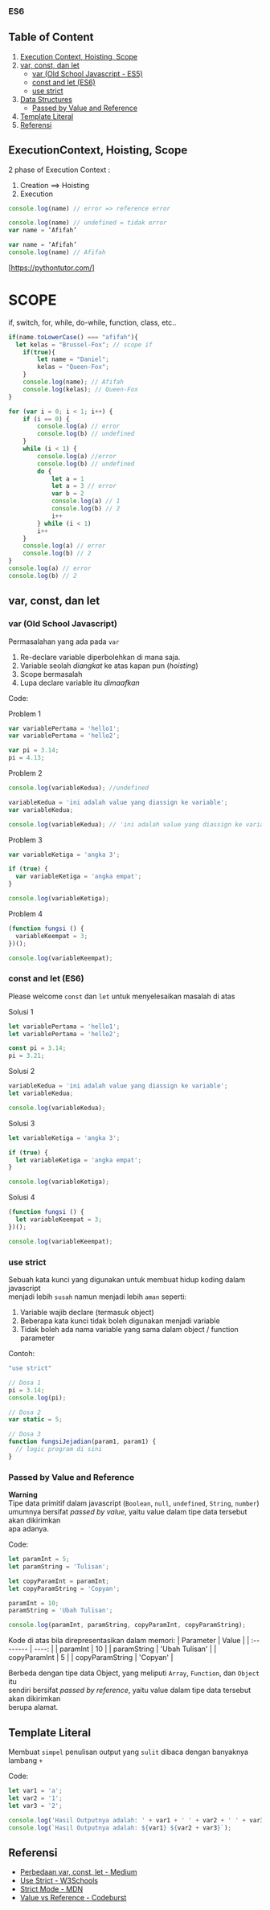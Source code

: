 ### ES6

## Table of Content
1. [Execution Context, Hoisting, Scope](#ExecutionContext-Hoisting-Scope)
1. [var, const, dan let](#var-const-dan-let)
    * [var (Old School Javascript - ES5)](#var-old-school-javascript)
    * [const and let (ES6)](#const-and-let-es6)
    * [use strict](#use-strict)
1. [Data Structures](#data-structures)
    * [Passed by Value and Reference](#passed-by-value-and-reference)
1. [Template Literal](#template-literal)
1. [Referensi](#referensi)

## ExecutionContext, Hoisting, Scope
2 phase of Execution Context : 
1. Creation ==> Hoisting
1. Execution

```javascript
console.log(name) // error => reference error
```
```javascript
console.log(name) // undefined = tidak error
var name = ‘Afifah’ 
```
```javascript
var name = ‘Afifah’
console.log(name) // Afifah
```

[https://pythontutor.com/]

# SCOPE
if, switch, for, while, do-while, function, class, etc..

```javascript
if(name.toLowerCase() === "afifah"){
  let kelas = "Brussel-Fox"; // scope if
    if(true){
        let name = "Daniel";
        kelas = "Queen-Fox";
    }
    console.log(name); // Afifah
    console.log(kelas); // Queen-Fox
}
```
```javascript
for (var i = 0; i < 1; i++) {
    if (i == 0) {
        console.log(a) // error
        console.log(b) // undefined
    }
    while (i < 1) {
        console.log(a) //error
        console.log(b) // undefined
        do {
            let a = 1
            let a = 3 // error
            var b = 2
            console.log(a) // 1
            console.log(b) // 2
            i++
        } while (i < 1)
        i++
    }
    console.log(a) // error
    console.log(b) // 2
}
console.log(a) // error
console.log(b) // 2 
```

## var, const, dan let

### var (Old School Javascript)
Permasalahan yang ada pada `var`
1. Re-declare variable diperbolehkan di mana saja.
1. Variable seolah *diangkat* ke atas kapan pun (*hoisting*)
1. Scope bermasalah
1. Lupa declare variable itu *dimaafkan*

Code:

Problem 1
```javascript
var variablePertama = 'hello1';
var variablePertama = 'hello2';

var pi = 3.14;
pi = 4.13;
```

Problem 2
```javascript
console.log(variableKedua); //undefined

variableKedua = 'ini adalah value yang diassign ke variable';
var variableKedua;

console.log(variableKedua); // 'ini adalah value yang diassign ke variable'
```

Problem 3
```javascript
var variableKetiga = 'angka 3';

if (true) {
  var variableKetiga = 'angka empat';
}

console.log(variableKetiga);
```

Problem 4
```javascript
(function fungsi () {
  variableKeempat = 3;
})();

console.log(variableKeempat);
```

### const and let (ES6)
Please welcome `const` dan `let` untuk menyelesaikan masalah di atas

Solusi 1
```javascript
let variablePertama = 'hello1';
let variablePertama = 'hello2';

const pi = 3.14;
pi = 3.21;
```

Solusi 2
```javascript
variableKedua = 'ini adalah value yang diassign ke variable';
let variableKedua;

console.log(variableKedua);
```

Solusi 3
```javascript
let variableKetiga = 'angka 3';

if (true) {
  let variableKetiga = 'angka empat';
}

console.log(variableKetiga);
```

Solusi 4
```javascript
(function fungsi () {
  let variableKeempat = 3;
})();

console.log(variableKeempat);
```

### use strict
Sebuah kata kunci yang digunakan untuk membuat hidup koding dalam javascript   
menjadi lebih `susah` namun menjadi lebih `aman` seperti:
1. Variable wajib declare (termasuk object)
1. Beberapa kata kunci tidak boleh digunakan menjadi variable
1. Tidak boleh ada nama variable yang sama dalam object / function parameter

Contoh:
```javascript
"use strict"

// Dosa 1
pi = 3.14;
console.log(pi);

// Dosa 2
var static = 5;

// Dosa 3
function fungsiJejadian(param1, param1) { 
  // logic program di sini
}
```

### Passed by Value and Reference
**Warning**   
Tipe data primitif dalam javascript (`Boolean`, `null`, `undefined`, `String`, `number`)   
umumnya bersifat *passed by value*, yaitu value dalam tipe data tersebut akan dikirimkan  
apa adanya.

Code:
```javascript
let paramInt = 5;
let paramString = 'Tulisan';

let copyParamInt = paramInt;
let copyParamString = 'Copyan';

paramInt = 10;
paramString = 'Ubah Tulisan';

console.log(paramInt, paramString, copyParamInt, copyParamString);
```

Kode di atas bila direpresentasikan dalam memori:
| Parameter | Value |
| :-------- | ----: |
| paramInt  | 10     |
| paramString | 'Ubah Tulisan' |
| copyParamInt | 5 |
| copyParamString | 'Copyan' |

Berbeda dengan tipe data Object, yang meliputi `Array`, `Function`, dan `Object` itu  
sendiri bersifat *passed by reference*, yaitu value dalam tipe data tersebut akan dikirimkan  
berupa alamat.


## Template Literal
Membuat `simpel` penulisan output yang `sulit` dibaca dengan banyaknya lambang `+`

Code:
```javascript
let var1 = 'a';
let var2 = '1';
let var3 = '2';

console.log('Hasil Outputnya adalah: ' + var1 + ' ' + var2 + ' ' + var3);
console.log(`Hasil Outputnya adalah: ${var1} ${var2 + var3}`);
```

## Referensi
* [Perbedaan var, const, let - Medium](https://medium.com/coderupa/es6-var-let-const-apa-bedanya-1cd4daaee9f0)
* [Use Strict - W3Schools](https://www.w3schools.com/js/js_strict.asp)
* [Strict Mode - MDN](https://developer.mozilla.org/en-US/docs/Web/JavaScript/Reference/Strict_mode)
* [Value vs Reference - Codeburst](https://codeburst.io/explaining-value-vs-reference-in-javascript-647a975e12a0)